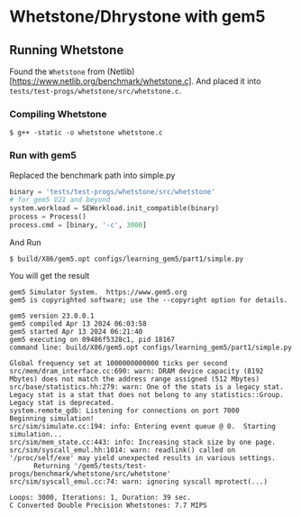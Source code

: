 # Whetstone/Dhrystone with gem5

## Running Whetstone
Found the `Whetstone` from (Netlib)[https://www.netlib.org/benchmark/whetstone.c].
And placed it into `tests/test-progs/whetstone/src/whetstone.c`.
### Compiling Whetstone
```shell
$ g++ -static -o whetstone whetstone.c
```

### Run with gem5
Replaced the benchmark path into simple.py
```python
binary = 'tests/test-progs/whetstone/src/whetstone'
# for gem5 V21 and beyond
system.workload = SEWorkload.init_compatible(binary)
process = Process()
process.cmd = [binary, '-c', 3000]
```
And Run
```shell
$ build/X86/gem5.opt configs/learning_gem5/part1/simple.py
```
You will get the result
```shell
gem5 Simulator System.  https://www.gem5.org
gem5 is copyrighted software; use the --copyright option for details.

gem5 version 23.0.0.1
gem5 compiled Apr 13 2024 06:03:58
gem5 started Apr 13 2024 06:21:40
gem5 executing on 09486f5328c1, pid 18167
command line: build/X86/gem5.opt configs/learning_gem5/part1/simple.py

Global frequency set at 1000000000000 ticks per second
src/mem/dram_interface.cc:690: warn: DRAM device capacity (8192 Mbytes) does not match the address range assigned (512 Mbytes)
src/base/statistics.hh:279: warn: One of the stats is a legacy stat. Legacy stat is a stat that does not belong to any statistics::Group. Legacy stat is deprecated.
system.remote_gdb: Listening for connections on port 7000
Beginning simulation!
src/sim/simulate.cc:194: info: Entering event queue @ 0.  Starting simulation...
src/sim/mem_state.cc:443: info: Increasing stack size by one page.
src/sim/syscall_emul.hh:1014: warn: readlink() called on '/proc/self/exe' may yield unexpected results in various settings.
      Returning '/gem5/tests/test-progs/benchmark/whetstone/src/whetstone'
src/sim/syscall_emul.cc:74: warn: ignoring syscall mprotect(...)

Loops: 3000, Iterations: 1, Duration: 39 sec.
C Converted Double Precision Whetstones: 7.7 MIPS
```


